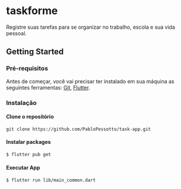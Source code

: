 # taskforme

Registre suas tarefas para se organizar no trabalho, escola e sua vida pessoal.

## Getting Started

### Pré-requisitos

Antes de começar, você vai precisar ter instalado em sua máquina as seguintes ferramentas:
[Git](https://git-scm.com), [Flutter](https://flutter.dev).


### Instalação

#### Clone o repositório

```
git clone https://github.com/PabloPessotto/task-app.git
```

#### Instalar packages

```bash
$ flutter pub get
```

#### Executar App

```bash
$ flutter run lib/main_common.dart 
```

